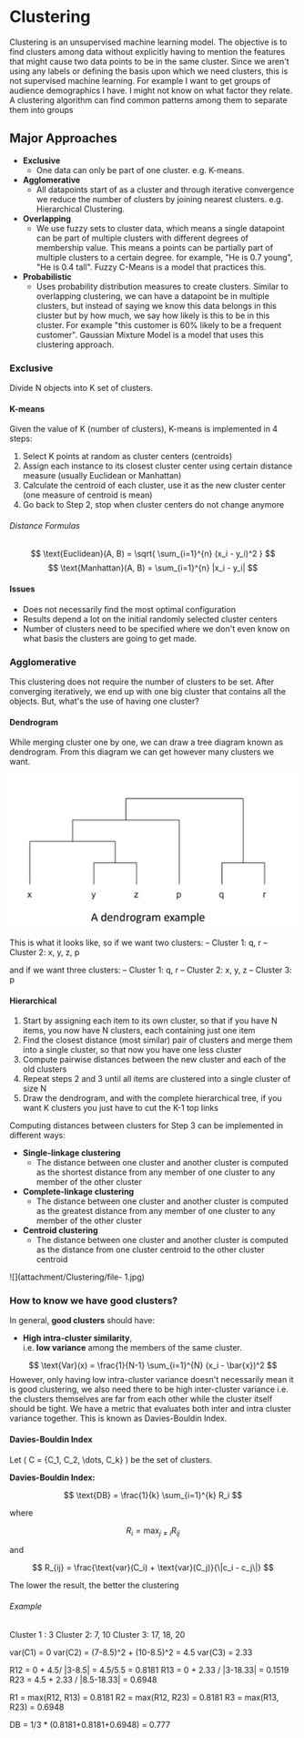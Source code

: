 # Clustering
Clustering is an unsupervised machine learning model. The objective is to find clusters among data without explicitly having to mention the features that might cause two data points to be in the same cluster. Since we aren't using any labels or defining the basis upon which we need clusters, this is not supervised machine learning. For example I want to get groups of audience demographics I have. I might not know on what factor they relate. A clustering algorithm can find common patterns among them to separate them into groups

## Major Approaches
- **Exclusive**
	- One data can only be part of one cluster. e.g. K-means.
- **Agglomerative**
	- All datapoints start of as a cluster and through iterative convergence we reduce the number of clusters by joining nearest clusters. e.g. Hierarchical Clustering.
- **Overlapping**
	- We use fuzzy sets to cluster data, which means a single datapoint can be part of multiple clusters with different degrees of membership value. This means a points can be partially part of multiple clusters to a certain degree. for example, "He is 0.7 young", "He is 0.4 tall". Fuzzy C-Means is a model that practices this.
- **Probabilistic**
	- Uses probability distribution measures to create clusters. Similar to overlapping clustering, we can have a datapoint be in multiple clusters, but instead of saying we know this data belongs in this cluster but by how much, we say how likely is this to be in this cluster. For example "this customer is 60% likely to be a frequent customer". Gaussian Mixture Model is a model that uses this clustering approach.

### Exclusive
Divide N objects into K set of clusters.
#### K-means
Given the value of K (number of clusters), K-means is implemented in 4 steps:
1. Select K points at random as cluster centers (centroids)
2. Assign each instance to its closest cluster center using certain distance measure (usually Euclidean or Manhattan)
3. Calculate the centroid of each cluster, use it as the new cluster center (one measure of centroid is mean)
4. Go back to Step 2, stop when cluster centers do not change anymore

###### Distance Formulas

$$
\text{Euclidean}(A, B) = \sqrt{ \sum_{i=1}^{n} (x_i - y_i)^2 }
$$
$$
\text{Manhattan}(A, B) = \sum_{i=1}^{n} |x_i - y_i|
$$
#### Issues
- Does not necessarily find the most optimal configuration
- Results depend a lot on the initial randomly selected cluster centers
- Number of clusters need to be specified where we don't even know on what basis the clusters are going to get made.

### Agglomerative
This clustering does not require the number of clusters to be set. After converging iteratively, we end up with one big cluster that contains all the objects. But, what's the use of having one cluster?

#### Dendrogram
While merging cluster one by one, we can draw a tree diagram known as dendrogram. From this diagram we can get however many clusters we want.

![](attachment/Clustering/file-.jpg)

This is what it looks like, so if we want two clusters:
– Cluster 1: q, r
– Cluster 2: x, y, z, p

and if we want three clusters:
– Cluster 1: q, r
– Cluster 2: x, y, z
– Cluster 3: p

#### Hierarchical 
1. Start by assigning each item to its own cluster, so that if you have N items, you now have N clusters, each containing just one item
2. Find the closest distance (most similar) pair of clusters and merge them into a single cluster, so that now you have one less cluster
3. Compute pairwise distances between the new cluster and each of the old clusters
4. Repeat steps 2 and 3 until all items are clustered into a single cluster of size N
5. Draw the dendrogram, and with the complete hierarchical tree, if you want K clusters you just have to cut the K-1 top links

Computing distances between clusters for Step 3 can be implemented in different ways:
-  **Single-linkage clustering**
	-  The distance between one cluster and another cluster is computed as the shortest distance from any member of one cluster to any member of the other cluster
-  **Complete-linkage clustering**
	-  The distance between one cluster and another cluster is computed as the greatest distance from any member of one cluster to any member of the other cluster
-  **Centroid clustering**
	-  The distance between one cluster and another cluster is computed as the distance from one cluster centroid to the other cluster centroid

![](attachment/Clustering/file- 1.jpg)

### How to know we have good clusters?

In general, **good clusters** should have:

- **High intra-cluster similarity**,  
    i.e. **low variance** among the members of the same cluster.
  
$$
\text{Var}(x) = \frac{1}{N-1} \sum_{i=1}^{N} (x_i - \bar{x})^2
$$
However, only having low intra-cluster variance doesn't necessarily mean it is good clustering, we also need there to be high inter-cluster variance i.e. the clusters themselves are far from each other while the cluster itself should be tight. We have a metric that evaluates both inter and intra cluster variance together. This is known as Davies-Bouldin Index.

#### Davies-Bouldin Index
Let \( C = \{C_1, C_2, \dots, C_k\} \) be the set of clusters.

**Davies-Bouldin Index:**

$$
\text{DB} = \frac{1}{k} \sum_{i=1}^{k} R_i
$$

where

$$
R_i = \max_{j \ne i} R_{ij}
$$

and

$$
R_{ij} = \frac{\text{var}(C_i) + \text{var}(C_j)}{\|c_i - c_j\|}
$$

The lower the result, the better the clustering

###### Example
Cluster 1 :  3
Cluster 2:   7, 10
Cluster 3:   17, 18, 20

var(C1) = 0
var(C2) = (7-8.5)^2 + (10-8.5)^2 = 4.5
var(C3) = 2.33

R12 = 0 + 4.5/ |3-8.5| = 4.5/5.5  = 0.8181
R13 = 0 + 2.33 / |3-18.33| = 0.1519
R23 = 4.5 + 2.33 / |8.5-18.33| = 0.6948

R1 = max(R12, R13) = 0.8181
R2 = max(R12, R23) = 0.8181
R3 = max(R13, R23) = 0.6948

DB = 1/3 * (0.8181+0.8181+0.6948) = 0.777
